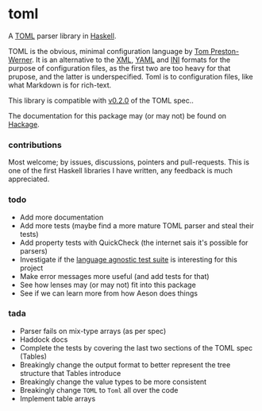 toml
====

A [TOML](https://github.com/mojombo/toml) parser library in [Haskell](http://haskell-lang.org).

TOML is the obvious, minimal configuration language by
[Tom Preston-Werner](https://github.com/mojombo).
It is an alternative to the [XML](http://www.w3.org/TR/REC-xml/),
[YAML](http://www.yaml.org/spec/1.2/spec.html) and
[INI](http://en.wikipedia.org/wiki/INI_file) formats for the purpose of
configuration files, as the first two are too heavy for that prupose,
and the latter is underspecified.
Toml is to configuration files, like what Markdown is for rich-text.

This library is compatible with
[v0.2.0](https://github.com/toml-lang/toml/releases/tag/v0.2.0)
of the TOML spec..

The documentation for this package may (or may not) be found on [Hackage](https://hackage.haskell.org/package/toml).


### contributions

Most welcome; by issues, discussions, pointers and pull-requests.
This is one of the first Haskell libraries I have written, any
feedback is much appreciated.


### todo

* Add more documentation
* Add more tests (maybe find a more mature TOML parser and steal their tests)
* Add property tests with QuickCheck (the internet sais it's possible for parsers)
* Investigate if the [language agnostic test suite](https://github.com/BurntSushi/toml-test) is interesting for this project
* Make error messages more useful (and add tests for that)
* See how lenses may (or may not) fit into this package
* See if we can learn more from how Aeson does things


### tada

* Parser fails on mix-type arrays (as per spec)
* Haddock docs
* Complete the tests by covering the last two sections of the TOML spec (Tables)
* Breakingly change the output format to better represent the tree structure that Tables introduce
* Breakingly change the value types to be more consistent
* Breakingly change `TOML` to `Toml` all over the code
* Implement table arrays
